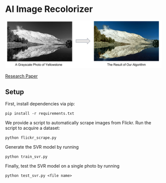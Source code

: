 # AI Image Recolorizer

![](./example.png)

[Research Paper](http://cs229.stanford.edu/proj2015/150_report.pdf)

## Setup

First, install dependencies via pip:

    pip install -r requirements.txt

We provide a script to automatically scrape images from Flickr. Run
the script to acquire a dataset:

    python flickr_scrape.py

Generate the SVR model by running

    python train_svr.py

Finally, test the SVR model on a single photo by running

    python test_svr.py <file name>
